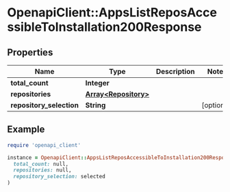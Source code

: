 # OpenapiClient::AppsListReposAccessibleToInstallation200Response

## Properties

| Name | Type | Description | Notes |
| ---- | ---- | ----------- | ----- |
| **total_count** | **Integer** |  |  |
| **repositories** | [**Array&lt;Repository&gt;**](Repository.md) |  |  |
| **repository_selection** | **String** |  | [optional] |

## Example

```ruby
require 'openapi_client'

instance = OpenapiClient::AppsListReposAccessibleToInstallation200Response.new(
  total_count: null,
  repositories: null,
  repository_selection: selected
)
```

